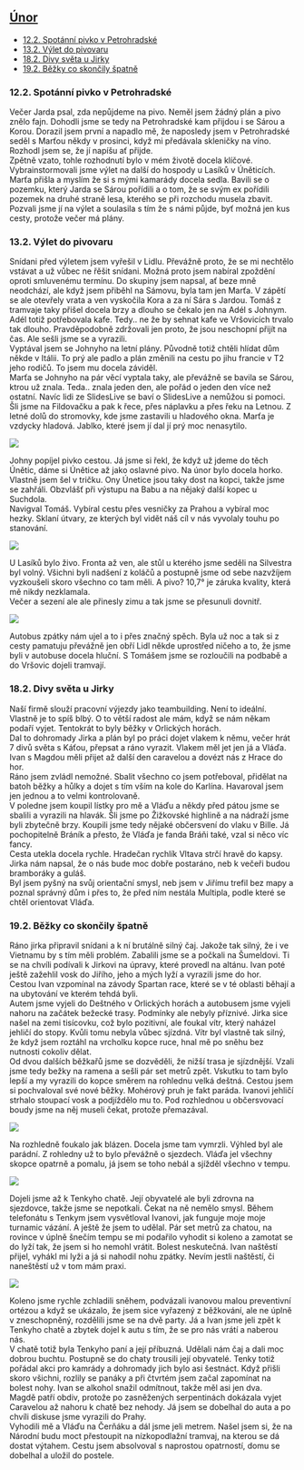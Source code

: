 ## [Únor](2022.md) <!-- omit in toc --> 

- [12.2. Spotánní pivko v Petrohradské](#122-spotánní-pivko-v-petrohradské)
- [13.2. Výlet do pivovaru](#132-výlet-do-pivovaru)
- [18.2. Divy světa u Jirky](#182-divy-světa-u-jirky)
- [19.2. Běžky co skončily špatně](#192-běžky-co-skončily-špatně)

### 12.2. Spotánní pivko v Petrohradské

Večer Jarda psal, zda nepůjdeme na pivo. Neměl jsem žádný plán a pivo znělo fajn. Dohodli jsme se tedy na Petrohradské kam přijdou i se Sárou a Korou. Dorazil jsem první a napadlo mě, že naposledy jsem v Petrohradské seděl s Marťou někdy v prosinci, když mi předávala skleničky na víno. Rozhodl jsem se, že jí napíšu ať přijde.\
Zpětně vzato, tohle rozhodnutí bylo v mém životě docela klíčové.\
Vybrainstormovali jsme výlet na další do hospody u Lasíků v Úněticích. Marťa přišla a myslím že si s mými kamarády docela sedla. Bavili se o pozemku, který Jarda se Sárou pořídili a o tom, že se svým ex pořídili pozemek na druhé straně lesa, kterého se při rozchodu musela zbavit. Pozvali jsme jí na výlet a soulasila s tím že s námi půjde, byť možná jen kus cesty, protože večer má plány.

### 13.2. Výlet do pivovaru

Snídani před výletem jsem vyřešil v Lidlu. Převážně proto, že se mi nechtělo vstávat a už vůbec ne řěšit snídani. Možná proto jsem nabíral zpoždění oproti smluvenému termínu. Do skupiny jsem napsal, ať beze mně neodchází, ale když jsem přiběhl na Sámovu, byla tam jen Marťa. V zápětí se ale otevřely vrata a ven vyskočila Kora a za ní Sára s Jardou. Tomáš z tramvaje taky přišel docela brzy a dlouho se čekalo jen na Adél s Johnym. Adél totiž potřebovala kafe. Tedy.. ne že by sehnat kafe ve Vršovicích trvalo tak dlouho. Pravděpodobně zdržovali jen proto, že jsou neschopní přijít na čas. Ale sešli jsme se a vyrazili.\
Vyptával jsem se Johnyho na letní plány. Původně totiž chtěli hlídat dům někde v Itálii. To prý ale padlo a plán změnili na cestu po jihu francie v T2 jeho rodičů. To jsem mu docela záviděl.\
Marťa se Johnyho na pár věcí vyptala taky, ale převážně se bavila se Sárou, ktrou už znala. Teda.. znala jeden den, ale pořád o jeden den více než ostatní. Navíc lidi ze SlidesLive se baví o SlidesLive a nemůžou si pomoci.\
Šli jsme na Fildovačku a pak k řece, přes náplavku a přes řeku na Letnou. Z letné dolů do stromovky, kde jsme zastavili u hladového okna. Marťa je vzdycky hladová. Jablko, které jsem jí dal jí prý moc nenasytilo.

<a href="../images/2022_february/13_1.jpg" target="_blank"><img src="../images/thumbnails/2022_february/13_1.jpg"></a>

Johny popíjel pivko cestou. Já jsme si řekl, že když už jdeme do těch Únětic, dáme si Únětice až jako oslavné pivo. Na únor bylo docela horko. Vlastně jsem šel v tričku. Ony Únetice jsou taky dost na kopci, takže jsme se zahřáli. Obzvlášť při výstupu na Babu a na nějaký další kopec u Suchdola.\
Navigval Tomáš. Vybíral cestu přes vesničky za Prahou a vybíral moc hezky. Sklaní útvary, ze kterých byl vidět náš cíl v nás vyvolaly touhu po stanování.

<a href="../images/2022_february/13_2.jpg" target="_blank"><img src="../images/thumbnails/2022_february/13_2.jpg"></a>

U Lasíků bylo živo. Fronta až ven, ale stůl u kterého jsme seděli na Silvestra byl volný. Všichni byli nadšení z koláčů a postupně jsme od sebe nazvžíjem vyzkoušeli skoro všechno co tam měli. A pivo? 10,7° je záruka kvality, která mě nikdy nezklamala.\
Večer a sezení ale ale přinesly zimu a tak jsme se přesunuli dovnitř.

<a href="../images/2022_february/13_3.jpg" target="_blank"><img src="../images/thumbnails/2022_february/13_3.jpg"></a>

Autobus zpátky nám ujel a to i přes značný spěch. Byla už noc a tak si z cesty pamatuju převážně jen obří Lidl někde uprostřed ničeho a to, že jsme byli v autobuse docela hluční. S Tomášem jsme se rozloučili na podbabě a do Vršovic dojeli tramvají.

### 18.2. Divy světa u Jirky

Naší firmě slouží pracovní výjezdy jako teambuilding. Není to ideální. Vlastně je to spíš blbý. O to větší radost ale mám, když se nám někam podaří vyjet. Tentokrát to byly běžky v Orlických horách.\
Dal to dohromady Jirka a plán byl po práci dojet vlakem k němu, večer hrát 7 divů světa s Káťou, přepsat a ráno vyrazit. Vlakem měl jet jen já a Vláďa. Ivan s Magdou měli přijet až další den caravelou a dovézt nás z Hrace do hor.\
Ráno jsem zvládl nemožné. Sbalit všechno co jsem potřeboval, přidělat na batoh běžky a hůlky a dojet s tím vším na kole do Karlína. Havaroval jsem jen jednou a to velmi kontrolovaně.\
V poledne jsem koupil lístky pro mě a Vláďu a někdy před pátou jsme se sbalili a vyrazili na hlavák. Šli jsme po Žižkovské highlině a na nádraží jsme byli zbytečně brzy. Koupili jsme tedy nějaké občersvení do vlaku v Bille. Já pochopitelně Bráník a přesto, že Vláďa je fanda Bráňi také, vzal si něco víc fancy.\
Cesta utekla docela rychle. Hradečan rychlík Vltava strčí hravě do kapsy. Jirka nám napsal, že o nás bude moc dobře postaráno, neb k večeři budou bramboráky a guláš.\
Byl jsem pyšný na svůj orientační smysl, neb jsem v Jiřímu trefil bez mapy a poznal správný dům i přes to, že před ním nestála Multipla, podle které se chtěl orientovat Vláďa.

### 19.2. Běžky co skončily špatně

Ráno jirka připravil snídani a k ní brutálně silný čaj. Jakože tak silný, že i ve Vietnamu by s tím měli problém. Zabalili jsme se a počkali na Šumeldovi. Ti se na chvíli podívali k Jirkovi na úpravy, které provedl na altánu. Ivan poté ještě zažehlil vosk do Jiřího, jeho a mých lyží a vyrazili jsme do hor.\
Cestou Ivan vzpomínal na závody Spartan race, které se v té oblasti běhají a na ubytování ve kterém tehdá byli.\
Autem jsme vyjeli do Deštného v Orlických horách a autobusem jsme vyjeli nahoru na začátek bežecké trasy. Podmínky ale nebyly příznivé. Jirka sice našel na zemi tisícovku, což bylo pozitivní, ale foukal vítr, který naházel jehličí do stopy. Kvůli tomu nebyla vůbec sjízdná. Vítr byl vlastně tak silný, že když jsem roztáhl na vrcholku kopce ruce, hnal mě po sněhu bez nutnosti cokoliv dělat.\
Od dvou dalších běžkařů jsme se dozvěděli, že nižší trasa je sjízdnější. Vzali jsme tedy bežky na ramena a sešli pár set metrů zpět. Vskutku to tam bylo lepší a my vyrazili do kopce směrem na rohlednu velká deštná. Cestou jsem si pochvaloval své nové běžky. Mohérový pruh je fakt paráda. Ivanovi jehličí strhalo stoupací vosk a podjíždělo mu to. Pod rozhlednou u občersvovací boudy jsme na něj museli čekat, protože přemazával.

<a href="../images/2022_february/19_1.jpg" target="_blank"><img src="../images/thumbnails/2022_february/19_1.jpg"></a>

Na rozhledně foukalo jak blázen. Docela jsme tam vymrzli. Výhled byl ale parádní. Z rohledny už to bylo převážně o sjezdech. Vláďa jel všechny skopce opatrně a pomalu, já jsem se toho nebál a sjížděl všechno v tempu.

<a href="../images/2022_february/19_2.jpg" target="_blank"><img src="../images/thumbnails/2022_february/19_2.jpg"></a>

Dojeli jsme až k Tenkyho chatě. Její obyvatelé ale byli zdrovna na sjezdovce, takže jsme se nepotkali. Čekat na ně nemělo smysl. Během telefonátu s Tenkym jsem vysvětloval Ivanovi, jak funguje moje moje turnamic vázání. A ještě že jsem to udělal. Pár set metrů za chatou, na rovince v úplně šnečím tempu se mi podařilo vyhodit si koleno a zamotat se do lyží tak, že jsem si ho nemohl vrátit. Bolest neskutečná. Ivan naštěstí přijel, vyhákl mi lyži a já si nahodil nohu zpátky. Nevím jestli naštěstí, či naneštěstí už v tom mám praxi.

<a href="../images/2022_february/19_3.jpg" target="_blank"><img src="../images/thumbnails/2022_february/19_3.jpg"></a>

Koleno jsme rychle zchladili sněhem, podvázali ivanovou malou preventivní ortézou a když se ukázalo, že jsem sice vyřazený z běžkování, ale ne úplně v zneschopněný, rozdělili jsme se na dvě party. Já a Ivan jsme jeli zpět k Tenkyho chatě a zbytek dojel k autu s tím, že se pro nás vrátí a naberou nás.\
V chatě totiž byla Tenkyho paní a její příbuzná. Udělali nám čaj a dali moc dobrou buchtu. Postupně se do chaty trousili její obyvatelé. Tenky totiž pořádal akci pro kamrády a dohromady jich bylo asi šestnáct. Když přišli skoro všichni, rozlily se panáky a při čtvrtém jsem začal zapomínat na bolest nohy. Ivan se alkohol snažil odmítnout, takže měl asi jen dva.\
Magdě patří obdiv, protože po zasněžených serpentinách dokázala vyjet Caravelou až nahoru k chatě bez nehody. Já jsem se dobelhal do auta a po chvíli diskuse jsme vyrazili do Prahy.\
Vyhodili mě a Vláďu na Čerňáku a dál jsme jeli metrem. Našel jsem si, že na Národní budu moct přestoupit na nízkopodlažní tramvaj, na kterou se dá dostat výtahem. Cestu jsem absolvoval s naprostou opatrností, domu se dobelhal a uložil do postele.
